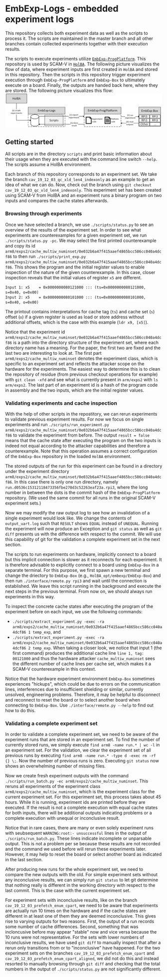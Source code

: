 # EmbExp-Logs - embedded experiment logs
This repository collects both experiment data as well as the scripts to process it.
The scripts are maintained in the master branch and all other branches contain collected experiments together with their execution results.

The scripts to execute experiments utilize [`EmbExp-ProgPlatform`](https://github.com/kth-step/EmbExp-ProgPlatform).
This repository is used by SCAM-V in [`HolBA`](https://github.com/kth-step/HolBA).
The following picture visualizes the flow of data, where experiment inputs are first created in `HolBA` and stored in this repository.
Then the scripts in this repository trigger experiment execution through `EmbExp-ProgPlatform` and `EmbExp-Box` to ultimately execute on a board.
Finally, the outputs are handed back here, where they are stored.
The following picture visualizes this flow:
![example flow with HolBA, EmbExp-ProgPlatform and EmbExp-Box](doc/holba-logs-runner.jpg)


## Getting started
All scripts are in the directory `scripts` and print basic information about their usage when they are executed with the command line switch `--help`.
The scripts assume a HolBA environment.

Each branch of this repository corresponds to an experiment set.
We take the branch `cav_19_12_03_qc_xld_len4_indexonly` as an example to get an idea of what we can do.
Now, check out the branch using `git checkout cav_19_12_03_qc_xld_len4_indexonly`.
This experiment set has been created using SCAM-V from HolBA and an experiment runs a binary program on two inputs and compares the cache states afterwards.


### Browsing through experiments
Once we have selected a branch, we use `./scripts/status.py` to see an overview of the results of the experiment set.
In order to see what experiments are counterexamples for a given experiment set, we run `./scripts/status.py -pc`.
We may select the first printed counterexample and copy its id `arm8/exps2/cache_multiw_numinset/0e032b6a47f415aaef4865bcc586cc040a4dcf86` to then run `./scripts/print_exp.py arm8/exps2/cache_multiw_numinset/0e032b6a47f415aaef4865bcc586cc040a4dcf86`.
This shows the program and the initial register values to enable inspection of the nature of the given counterexample.
In this case, closer inspection reveals that the initial values of register `x5` are different.
```
Input 1: x5    = 0x0000000080121000 ::: (ts=0x0000000080121000, s=0x40, o=0x00)
Input 2: x5    = 0x0000000080101000 ::: (ts=0x0000000080101000, s=0x40, o=0x00)
```
The printout contains interpretations for cache tag (`ts`) and cache set (`s`) offset (`o`) if a given register is used as load or store address without additional offsets, which is the case with this example (`ldr x9, [x5]`).

Notice that the experiment id `arm8/exps2/cache_multiw_numinset/0e032b6a47f415aaef4865bcc586cc040a4dcf86` is a path into the directory structure of the experiment set, where each directory name has a meaning.
For the paper, the first two are fixed and the last two are interesting to look at.
The first part `arm8/exps2/cache_multiw_numinset` denotes the experiment class, which is specific to an experiment set and reflects the attacker scope on the hardware for the experiments.
The easiest way to determine this is to clean the repository of residue (from previous checkout operations for example) with `git clean -xfd` and see what is currently present in `arm/exps2` with `ls arm/exps2`.
The last part of an experiment id is a hash of the program code in assembly and the two inputs, which are the initial register values.


### Validating experiments and cache inspection
With the help of other scripts in the repostitory, we can rerun experiments to validate previous experiment results.
For now we focus on single experiments and run `./scripts/run_experiment.py arm8/exps2/cache_multiw_numinset/0e032b6a47f415aaef4865bcc586cc040a4dcf86` to validate the experiment from before.
The output `result = false` means that the cache state after executing the program on the two inputs is indeed not equal according to the attacker capabilities and therefore a counterexample.
Note that this operation assumes a correct configuration of the `EmbExp-Box` repository in the loaded `HolBA` environment.

The stored outputs of the run for this experiment can be found in a directory under the experiment directory `arm8/exps2/cache_multiw_numinset/0e032b6a47f415aaef4865bcc586cc040a4dcf86`.
In this case there is only one run directory, namely `run.d0536c15312118473356fbe270d3c52263eaf23a.rpi3`, where the long number in between the dots is the commit hash of the `EmbExp-ProgPlatform` repository.
(We used the same commit for all runs in the original SCAM-V experiment sets.)

Now we may modify the raw output log to see how an invalidation of a single experiment would look like.
We change the contents of `output_uart.log` such that `RESULT` shows `EQUAL` instead of `UNEQUAL`.
Running the experiment will now produce an Exception and `git status` as well as `git diff` presents us with the difference with respect to the commit.
We will use this capability of git for the validation a complete experiment set in the next section.

The scripts to run experiments on hardware, implicitly connect to a board but this implicit connection is slower as it reconnects for each experiment.
It is therefore advisable to explicitly connect to a board using `EmbExp-Box` in a separate terminal.
For this purpose, we first spawn a new terminal and change the driectory to `EmbExp-Box` (e.g., `HolBA_opt/embexp/EmbExp-Box`) and then run `./interface/remote.py rpi3` and wait until the connection is established.
We leave this script running in the background and execute the next steps in the previous terminal.
From now on, we should always run experiments in this way.

To inspect the concrete cache states after executing the program of the experiment before on each input, we use the following commands:
- `./scripts/extract_experiment.py -exec -ra arm8/exps2/cache_multiw_numinset/0e032b6a47f415aaef4865bcc586cc040a4dcf86 1 temp_exp`, and
- `./scripts/extract_experiment.py -exec -ra arm8/exps2/cache_multiw_numinset/0e032b6a47f415aaef4865bcc586cc040a4dcf86 2 temp_exp`.
When taking a closer look, we notice that input 1 (the first command) produces the additional cache line `line 1, tag: 00121000` and thus the hardware attacker `cache_multiw_numinset` sees the different number of cache lines per cache set, which makes it a SCAM-V counterexample in this context.

Notice that the hardware experiment environment `EmbExp-Box` sometimes experiences "hickups", which could be due to errors on the communication lines, interferences due to insufficient shielding or similar, currently unsolved, engineering problems.
Therefore, it may be helpful to disconnect and reconnect to reset the board or to select another board when connecting to `EmbExp-Box`.
Use `./interface/remote.py --help` to find out how to do this.


### Validating a complete experiment set
In order to validate a complete experiment set, we need to be aware of the experiment runs that are stored in an experiment set.
To find the number of currently stored runs, we simply execute `find arm8 -name run.* | wc -l` in an experiment set.
For the validation, we clear the experiment set of all previous runs by executing `find arm8 -name run.* -type d -exec rm -rf {} \;`.
Now the number of previous runs is zero.
Executing `git status` now shows an overwhelming number of missing files.

Now we create fresh experiment outputs with the command `./scripts/run_batch.py -ec arm8/exps2/cache_multiw_numinset`.
This reruns all experiments of the experiment class `arm8/exps2/cache_multiw_numinset`, which is the experiment class for the current experiment set.
For this experiment set, this process takes about 45 hours.
While it is running, experiment ids are printed before they are executed.
If the result is not a complete execution with equal cache states for both inputs, there will be additional outputs indicating problems or a complete execution with unequal or inconclusive result.

Notice that in rare cases, there are many or even solely experiment runs with seubsequent `WARNING:root:- unsuccessful` lines in the output of `./scripts/run_batch.py`.
These lines indicate incomplete or unparsable output.
This is not a problem per se because these results are not recorded and the command we used before will rerun these experiments later.
However, it may help to reset the board or select another board as indicated in the last section.

After producing new runs for the whole experiment set, we need to compare the new outputs with the old.
For simple experiment sets without any inconclusive results, we can simply run `git status` to let git determine that nothing really is different in the working directory with respect to the last commit.
This is the case with the current experiment set.

For experiment sets with inconclusive results, like on the branch `cav_19_12_03_prefetch_enum_cpart`, we need to be aware that experiments are actually run 10 times on the hardware and if the cache states are different in at least one of them they are deemed inconclusive.
This gives rise to varying outputs for two reasons.
First, the output of a run records some number of cache differences.
Second, something that was incloncusive before may appear "stable" now and vice versa because the 10 runs were not representative.
For the sets with lower numbers of inconclusive results, we have used `git diff` to manually inspect that after a rerun only transitions from or to "inconclusive" have happened.
For the two experiment sets on the branches `cav_19_12_03_prefetch_enum_cpart` and `cav_19_12_03_prefetch_enum_cpart_aligned`, we did not do this and instead resorted to manually browsing through `git diff` and checking that the total numbers in the output of `./scripts/status.py` are not significantly different.

